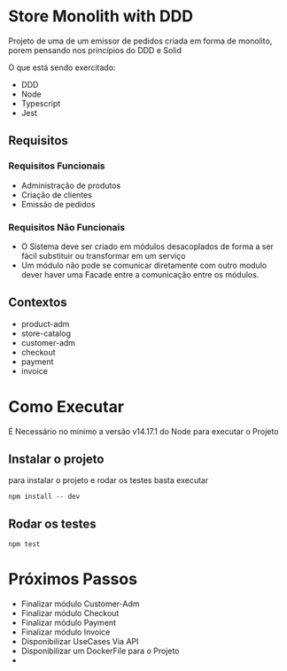 # Store Monolith with DDD

Projeto de uma de um emissor de pedidos criada em forma de monolito, porem pensando nos princípios do DDD e Solid

O que está sendo exercitado:
- DDD
- Node 
- Typescript
- Jest

## Requisitos
### Requisitos Funcionais

- Administração de produtos
- Criação de clientes
- Emissão de pedidos
### Requisitos Não Funcionais

- O Sistema deve ser criado em módulos desacoplados de forma a ser 
fácil substituir ou transformar em um serviço
- Um módulo não pode se comunicar diretamente com outro modulo dever 
haver uma Facade entre a comunicação entre os módulos.


## Contextos

- product-adm
- store-catalog
- customer-adm
- checkout
- payment
- invoice

# Como Executar

É Necessário no mínimo a versão v14.17.1 do Node para executar o Projeto

## Instalar o projeto
para instalar o projeto e rodar os testes basta executar 

```
npm install -- dev
```

## Rodar os testes

```
npm test
```


# Próximos Passos

- Finalizar módulo Customer-Adm
- Finalizar módulo Checkout
- Finalizar módulo Payment
- Finalizar módulo Invoice
- Disponibilizar UseCases Via API
- Disponibilizar um DockerFile para o Projeto
- 